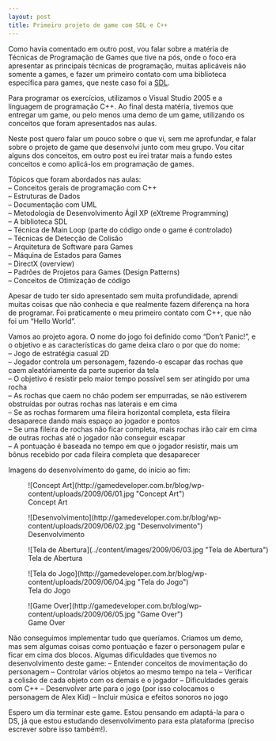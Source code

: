 ```yaml
---
layout: post
title: Primeiro projeto de game com SDL e C++
---
```


Como havia comentado em outro post, vou falar sobre a matéria de Técnicas de Programação de Games que tive na pós, onde o foco era apresentar as principais técnicas de programação, muitas aplicáveis não somente a games, e fazer um primeiro contato com uma biblioteca específica para games, que neste caso foi a [SDL](http://www.libsdl.org/ "SDL").

Para programar os exercícios, utilizamos o Visual Studio 2005 e a linguagem de programação C++. Ao final desta matéria, tivemos que entregar um game, ou pelo menos uma demo de um game, utilizando os conceitos que foram apresentados nas aulas.

Neste post quero falar um pouco sobre o que vi, sem me aprofundar, e falar sobre o projeto de game que desenvolvi junto com meu grupo. Vou citar alguns dos conceitos, em outro post eu irei tratar mais a fundo estes conceitos e como aplicá-los em programação de games.

Tópicos que foram abordados nas aulas:  
 – Conceitos gerais de programação com C++  
 – Estruturas de Dados  
 – Documentação com UML  
 – Metodologia de Desenvolvimento Ágil XP (eXtreme Programming)  
 – A biblioteca SDL  
 – Técnica de Main Loop (parte do código onde o game é controlado)  
 – Técnicas de Detecção de Colisão  
 – Arquitetura de Software para Games  
 – Máquina de Estados para Games  
 – DirectX (overview)  
 – Padrões de Projetos para Games (Design Patterns)  
 – Conceitos de Otimização de código

Apesar de tudo ter sido apresentado sem muita profundidade, aprendi muitas coisas que não conhecia e que realmente fazem diferença na hora de programar. Foi praticamente o meu primeiro contato com C++, que não foi um “Hello World”.

Vamos ao projeto agora. O nome do jogo foi definido como “Don’t Panic!”, e o objetivo e as características do game deixa claro o por que do nome:  
 – Jogo de estratégia casual 2D  
 – Jogador controla um personagem, fazendo-o escapar das rochas que caem aleatóriamente da parte superior da tela  
 – O objetivo é resistir pelo maior tempo possível sem ser atingido por uma rocha  
 – As rochas que caem no chão podem ser empurradas, se não estiverem obstruídas por outras rochas nas laterais e em cima  
 – Se as rochas formarem uma fileira horizontal completa, esta fileira desaparece dando mais espaço ao jogador e pontos  
 – Se uma fileira de rochas não ficar completa, mais rochas irão cair em cima de outras rochas até o jogador não conseguir escapar  
 – A pontuação é baseada no tempo em que o jogador resistir, mais um bônus recebido por cada fileira completa que desaparecer

Imagens do desenvolvimento do game, do início ao fim:

<figure class="wp-caption aligncenter" id="attachment_53" style="width: 495px">![Concept Art](http://gamedeveloper.com.br/blog/wp-content/uploads/2009/06/01.jpg "Concept Art")<figcaption class="wp-caption-text">Concept Art</figcaption></figure><figure class="wp-caption aligncenter" id="attachment_54" style="width: 495px">![Desenvolvimento](http://gamedeveloper.com.br/blog/wp-content/uploads/2009/06/02.jpg "Desenvolvimento")<figcaption class="wp-caption-text">Desenvolvimento</figcaption></figure><figure class="wp-caption aligncenter" id="attachment_57" style="width: 495px">![Tela de Abertura](../content/images/2009/06/03.jpg "Tela de Abertura")<figcaption class="wp-caption-text">Tela de Abertura</figcaption></figure><figure class="wp-caption aligncenter" id="attachment_58" style="width: 495px">![Tela do Jogo](http://gamedeveloper.com.br/blog/wp-content/uploads/2009/06/04.jpg "Tela do Jogo")<figcaption class="wp-caption-text">Tela do Jogo</figcaption></figure><figure class="wp-caption aligncenter" id="attachment_59" style="width: 495px">![Game Over](http://gamedeveloper.com.br/blog/wp-content/uploads/2009/06/05.jpg "Game Over")<figcaption class="wp-caption-text">Game Over</figcaption></figure>Não conseguimos implementar tudo que queríamos. Criamos um demo, mas sem algumas coisas como pontuação e fazer o personagem pular e ficar em cima dos blocos. Algumas dificuldades que tivemos no desenvolvimento deste game:  
 – Entender conceitos de movimentação do personagem  
 – Controlar vários objetos ao mesmo tempo na tela  
 – Verificar a colisão de cada objeto com os demais e o jogador  
 – Dificuldades gerais com C++  
 – Desenvolver arte para o jogo (por isso colocamos o personagem de Alex Kid)  
 – Incluir música e efeitos sonoros no jogo

Espero um dia terminar este game. Estou pensando em adaptá-la para o DS, já que estou estudando desenvolvimento para esta plataforma (preciso escrever sobre isso também!).

